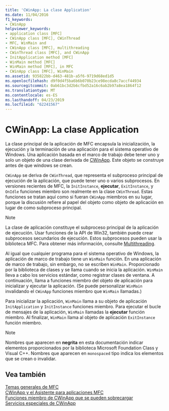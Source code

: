 ```yaml
---
title: 'CWinApp: La clase Application'
ms.date: 11/04/2016
f1_keywords:
- CWinApp
helpviewer_keywords:
- application class [MFC]
- CWinApp class [MFC], CWinThread
- MFC, WinMain and
- CWinApp class [MFC], multithreading
- CWinThread class [MFC], and CWinApp
- InitApplication method [MFC]
- WinMain method [MFC]
- WinMain method [MFC], in MFC
- CWinApp class [MFC], WinMain
ms.assetid: 935822bb-d463-481b-a5f6-9719d68ed1d5
ms.openlocfilehash: d9f0d4f5ba6b6b070b23ce98ecda8c7accf44934
ms.sourcegitcommit: 0ab61bc3d2b6cfbd52a16c6ab2b97a8ea1864f12
ms.translationtype: MT
ms.contentlocale: es-ES
ms.lasthandoff: 04/23/2019
ms.locfileid: "62241567"
---
```

# <a name="cwinapp-the-application-class"></a>CWinApp: La clase Application

La clase principal de la aplicación de MFC encapsula la inicialización, la ejecución y la terminación de una aplicación para el sistema operativo de Windows. Una aplicación basada en el marco de trabajo debe tener uno y solo un objeto de una clase derivada de [CWinApp](../mfc/reference/cwinapp-class.md). Este objeto se construye antes de que windows se crean.

`CWinApp` se deriva de `CWinThread`, que representa el subproceso principal de ejecución de la aplicación, que puede tener uno o varios subprocesos. En versiones recientes de MFC, la `InitInstance`, **ejecutar**, `ExitInstance`, y `OnIdle` funciones miembro son realmente en la clase `CWinThread`. Estas funciones se tratan aquí como si fueran `CWinApp` miembros en su lugar, porque la discusión refiere al papel del objeto como objeto de aplicación en lugar de como subproceso principal.

> [!NOTE]
>  La clase de aplicación constituye el subproceso principal de la aplicación de ejecución. Usar funciones de la API de Win32, también puede crear subprocesos secundarios de ejecución. Estos subprocesos pueden usar la biblioteca MFC. Para obtener más información, consulte [Multithreading](../parallel/multithreading-support-for-older-code-visual-cpp.md).

Al igual que cualquier programa para el sistema operativo de Windows, la aplicación de marco de trabajo tiene un `WinMain` función. En una aplicación de marco de trabajo, sin embargo, no se escriben `WinMain`. Proporcionado por la biblioteca de clases y se llama cuando se inicia la aplicación. `WinMain` lleva a cabo los servicios estándar, como registrar clases de ventana. A continuación, llama a funciones miembro del objeto de aplicación para inicializar y ejecutar la aplicación. (Se puede personalizar `WinMain` invalidando el `CWinApp` funciones miembro que `WinMain` llamadas.)

Para inicializar la aplicación, `WinMain` llama a su objeto de aplicación `InitApplication` y `InitInstance` funciones miembro. Para ejecutar el bucle de mensajes de la aplicación, `WinMain` llamadas la **ejecutar** función miembro. Al finalizar, `WinMain` llama al objeto de aplicación `ExitInstance` función miembro.

> [!NOTE]
>  Nombres que aparecen en **negrita** en esta documentación indicar elementos proporcionados por la biblioteca Microsoft Foundation Class y Visual C++. Nombres que aparecen en `monospaced` tipo indica los elementos que se crean o invalidar.

## <a name="see-also"></a>Vea también

[Temas generales de MFC](../mfc/general-mfc-topics.md)<br/>
[CWinApp y el Asistente para aplicaciones MFC](../mfc/cwinapp-and-the-mfc-application-wizard.md)<br/>
[Funciones miembro de CWinApp que se pueden sobrecargar](../mfc/overridable-cwinapp-member-functions.md)<br/>
[Servicios especiales de CWinApp](../mfc/special-cwinapp-services.md)
